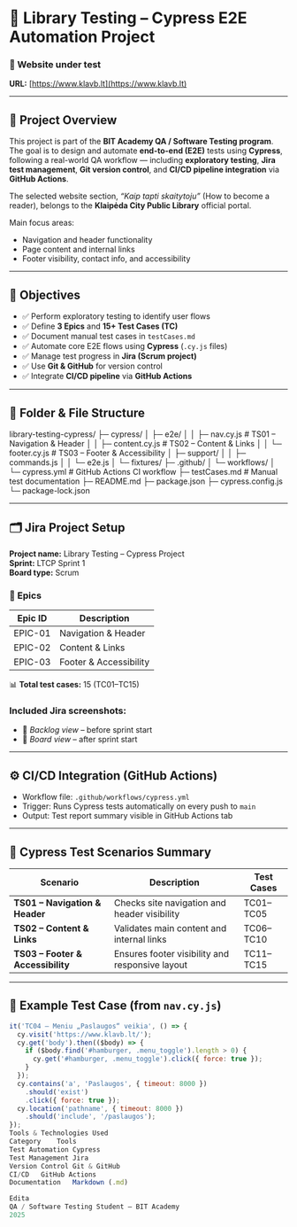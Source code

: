 # 📘 Library Testing – Cypress E2E Automation Project

### 🔗 Website under test  
**URL:** [https://www.klavb.lt](https://www.klavb.lt)

---

## 🧭 Project Overview

This project is part of the **BIT Academy QA / Software Testing program**.  
The goal is to design and automate **end-to-end (E2E)** tests using **Cypress**, following a real-world QA workflow — including **exploratory testing**, **Jira test management**, **Git version control**, and **CI/CD pipeline integration** via **GitHub Actions**.

The selected website section, *“Kaip tapti skaitytoju”* (How to become a reader), belongs to the **Klaipėda City Public Library** official portal.  

Main focus areas:
- Navigation and header functionality  
- Page content and internal links  
- Footer visibility, contact info, and accessibility  

---

## 🎯 Objectives

- ✅ Perform exploratory testing to identify user flows  
- ✅ Define **3 Epics** and **15+ Test Cases (TC)**  
- ✅ Document manual test cases in `testCases.md`  
- ✅ Automate core E2E flows using **Cypress** (`.cy.js` files)  
- ✅ Manage test progress in **Jira (Scrum project)**  
- ✅ Use **Git & GitHub** for version control  
- ✅ Integrate **CI/CD pipeline** via **GitHub Actions**

---

## 🧱 Folder & File Structure

library-testing-cypress/
├─ cypress/
│ ├─ e2e/
│ │ ├─ nav.cy.js # TS01 – Navigation & Header
│ │ ├─ content.cy.js # TS02 – Content & Links
│ │ └─ footer.cy.js # TS03 – Footer & Accessibility
│ ├─ support/
│ │ ├─ commands.js
│ │ └─ e2e.js
│ └─ fixtures/
├─ .github/
│ └─ workflows/
│ └─ cypress.yml # GitHub Actions CI workflow
├─ testCases.md # Manual test documentation
├─ README.md
├─ package.json
├─ cypress.config.js
└─ package-lock.json


---

## 🗂️ Jira Project Setup

**Project name:** Library Testing – Cypress Project  
**Sprint:** LTCP Sprint 1  
**Board type:** Scrum

### 🧩 Epics

| Epic ID | Description |
|----------|-------------|
| EPIC-01 | Navigation & Header |
| EPIC-02 | Content & Links |
| EPIC-03 | Footer & Accessibility |

📊 **Total test cases:** 15 (TC01–TC15)

### Included Jira screenshots:
- 🧾 *Backlog view* – before sprint start  
- 🚀 *Board view* – after sprint start  

---

## ⚙️ CI/CD Integration (GitHub Actions)

- Workflow file: `.github/workflows/cypress.yml`  
- Trigger: Runs Cypress tests automatically on every push to `main`  
- Output: Test report summary visible in GitHub Actions tab  

---

## 🧪 Cypress Test Scenarios Summary

| Scenario | Description | Test Cases |
|-----------|--------------|-------------|
| **TS01 – Navigation & Header** | Checks site navigation and header visibility | TC01–TC05 |
| **TS02 – Content & Links** | Validates main content and internal links | TC06–TC10 |
| **TS03 – Footer & Accessibility** | Ensures footer visibility and responsive layout | TC11–TC15 |

---

## 🧾 Example Test Case (from `nav.cy.js`)

```js
it('TC04 – Meniu „Paslaugos“ veikia', () => {
  cy.visit('https://www.klavb.lt/');
  cy.get('body').then(($body) => {
    if ($body.find('#hamburger, .menu_toggle').length > 0) {
      cy.get('#hamburger, .menu_toggle').click({ force: true });
    }
  });
  cy.contains('a', 'Paslaugos', { timeout: 8000 })
    .should('exist')
    .click({ force: true });
  cy.location('pathname', { timeout: 8000 })
    .should('include', '/paslaugos');
});
Tools & Technologies Used
Category	Tools
Test Automation	Cypress
Test Management	Jira
Version Control	Git & GitHub
CI/CD	GitHub Actions
Documentation	Markdown (.md)

Edita
QA / Software Testing Student – BIT Academy
2025
